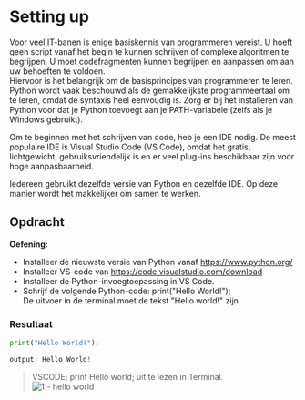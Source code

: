 # **Setting up**  
Voor veel IT-banen is enige basiskennis van programmeren vereist. U hoeft geen script vanaf het begin te kunnen schrijven of complexe algoritmen te begrijpen. U moet codefragmenten kunnen begrijpen en aanpassen om aan uw behoeften te voldoen.  
Hiervoor is het belangrijk om de basisprincipes van programmeren te leren. Python wordt vaak beschouwd als de gemakkelijkste programmeertaal om te leren, omdat de syntaxis heel eenvoudig is. Zorg er bij het installeren van Python voor dat je Python toevoegt aan je PATH-variabele (zelfs als je Windows gebruikt).  

Om te beginnen met het schrijven van code, heb je een IDE nodig. De meest populaire IDE is Visual Studio Code (VS Code), omdat het gratis, lichtgewicht, gebruiksvriendelijk is en er veel plug-ins beschikbaar zijn voor hoge aanpasbaarheid.  

Iedereen gebruikt dezelfde versie van Python en dezelfde IDE. Op deze manier wordt het makkelijker om samen te werken.  

## **Opdracht**  
**Oefening:**  
- Installeer de nieuwste versie van Python vanaf https://www.python.org/  
- Installeer VS-code van https://code.visualstudio.com/download  
- Installeer de Python-invoegtoepassing in VS Code.  
- Schrijf de volgende Python-code: print("Hello World!");  
    De uitvoer in de terminal moet de tekst "Hello world!" zijn.  

### **Resultaat**  
```Python
print("Hello World!");

output: Hello World!
```

> VSCODE; print Hello world; uit te lezen in Terminal.  
![1 - hello world](https://user-images.githubusercontent.com/95616021/153180109-4ea5783b-b8b2-4a23-9c6e-cbaf359f1199.jpg)  

